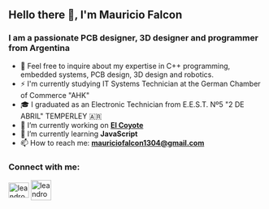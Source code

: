 ## Hello there 👋, I'm Mauricio Falcon
### I am a passionate PCB designer, 3D designer and programmer from Argentina
- 💬 Feel free to inquire about my expertise in C++ programming, embedded systems, PCB design, 3D design and robotics.
- ⚡ I'm currently studying IT Systems Technician at the German Chamber of Commerce "AHK"
- 🎓 I graduated as an Electronic Technician from E.E.S.T. Nº5 "2 DE ABRIL" TEMPERLEY 🇦🇷
- 🔭 I’m currently working on [**El Coyote**](https://github.com/DERTECH-CORP/Velocista_COYOTE)
- 🌱 I’m currently learning **JavaScript**
- 📫 How to reach me: **mauriciofalcon1304@gmail.com**

### Connect with me:
<a href="https://www.linkedin.com/in/mauricio-falcon-a59748293/" target="blank"><img align="center" src="https://raw.githubusercontent.com/rahuldkjain/github-profile-readme-generator/master/src/images/icons/Social/linked-in-alt.svg" alt="leandrobenitez" height="30" width="40" /></a>
<a href="https://www.instagram.com/mau_falcon/" target="blank"><img align="center" src="https://seeklogo.com/images/I/instagram-new-2016-logo-D9D42A0AD4-seeklogo.com.png" alt="leandrobenitez" height="40" width="40" /></a>
